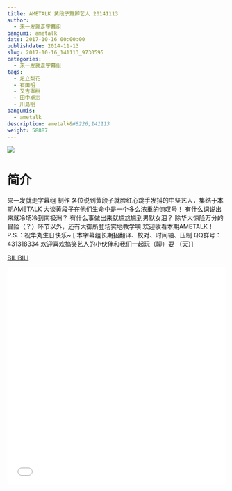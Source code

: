 ```yaml
---
title: AMETALK 黄段子蹩脚艺人 20141113
author: 
  - 来一发就走字幕组
bangumi: ametalk
date: 2017-10-16 00:00:00
publishdate: 2014-11-13
slug: 2017-10-16_141113_9730595
categories: 
  - 来一发就走字幕组
tags: 
  - 足立梨花
  - 石田明
  - 又吉直樹
  - 田中卓志
  - 川島明
bangumis: 
  - ametalk
description: ametalk&#8226;141113
weight: 58887
---
```


![](https://i.imgur.com/qyhtuXe.jpg)

# 简介  
来一发就走字幕组 制作
各位说到黄段子就脸红心跳手发抖的中坚艺人，集结于本期AMETALK
大谈黄段子在他们生命中是一个多么浓重的惊叹号！
有什么词说出来就冷场冷到南极洲？
有什么事做出来就尴尬尴到男默女泪？
除华大惊险万分的冒险（？）环节以外，还有大御所登场实地教学噢
欢迎收看本期AMETALK！
P.S.：祝华丸生日快乐~
 [ 本字幕组长期招翻译、校对、时间轴、压制   QQ群号：431318334 欢迎喜欢搞笑艺人的小伙伴和我们一起玩（聊）耍 （天）]

  [BILIBILI](https://www.bilibili.com/video/av9730595/)


<div class="vcontainer">  <iframe class='video' src="//www.bilibili.com/html/html5player.html?cid=16081825&aid=9730595" width="100%" height="500" frameborder="0" allowfullscreen="allowfullscreen"></iframe></div>
